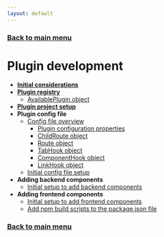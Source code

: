 ```yaml
---
layout: default
---
```


### [Back to main menu](../index.html)

# Plugin development

- **[Initial considerations](./initial_considerations.html)**
- **[Plugin registry](./plugin_registry.html)**
  - [AvailablePlugin object](./available-plugin-object.html)
- **[Plugin project setup](./plugin_project_setup.html)**
- **Plugin config file**
  - [Config file overview](./config-file-overview.html)
    - [Plugin configuration properties](./plugin-configuration-properties.html)
    - [ChildRoute object](./child-route-object.html)
    - [Route object](./route-object.html)
    - [TabHook object](./tab-hook-object.html)
    - [ComponentHook object](./component-hook-object.html)
    - [LinkHook object](./link-hook-object.html)
  - [Initial config file setup](./initial-config-file-setup.html)
- **Adding backend components**
  - [Initial setup to add backend components](./backend-initial-setup.html)
- **Adding frontend components**
  - [Initial setup to add frontend components](./frontend-initial-setup.html)
  - [Add npm build scripts to the package.json file](./add-npm-build-scripts.html)

### [Back to main menu](../index.html)
